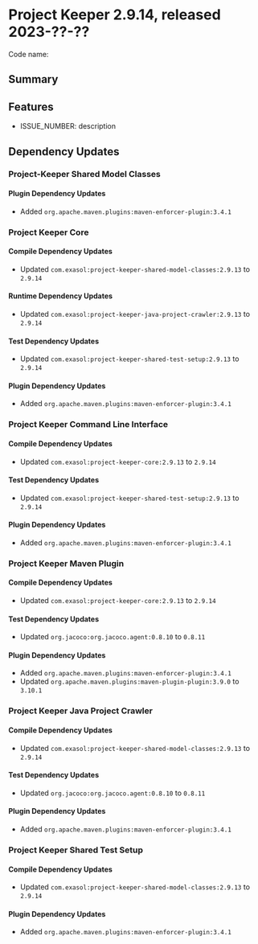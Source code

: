 # Project Keeper 2.9.14, released 2023-??-??

Code name:

## Summary

## Features

* ISSUE_NUMBER: description

## Dependency Updates

### Project-Keeper Shared Model Classes

#### Plugin Dependency Updates

* Added `org.apache.maven.plugins:maven-enforcer-plugin:3.4.1`

### Project Keeper Core

#### Compile Dependency Updates

* Updated `com.exasol:project-keeper-shared-model-classes:2.9.13` to `2.9.14`

#### Runtime Dependency Updates

* Updated `com.exasol:project-keeper-java-project-crawler:2.9.13` to `2.9.14`

#### Test Dependency Updates

* Updated `com.exasol:project-keeper-shared-test-setup:2.9.13` to `2.9.14`

#### Plugin Dependency Updates

* Added `org.apache.maven.plugins:maven-enforcer-plugin:3.4.1`

### Project Keeper Command Line Interface

#### Compile Dependency Updates

* Updated `com.exasol:project-keeper-core:2.9.13` to `2.9.14`

#### Test Dependency Updates

* Updated `com.exasol:project-keeper-shared-test-setup:2.9.13` to `2.9.14`

#### Plugin Dependency Updates

* Added `org.apache.maven.plugins:maven-enforcer-plugin:3.4.1`

### Project Keeper Maven Plugin

#### Compile Dependency Updates

* Updated `com.exasol:project-keeper-core:2.9.13` to `2.9.14`

#### Test Dependency Updates

* Updated `org.jacoco:org.jacoco.agent:0.8.10` to `0.8.11`

#### Plugin Dependency Updates

* Added `org.apache.maven.plugins:maven-enforcer-plugin:3.4.1`
* Updated `org.apache.maven.plugins:maven-plugin-plugin:3.9.0` to `3.10.1`

### Project Keeper Java Project Crawler

#### Compile Dependency Updates

* Updated `com.exasol:project-keeper-shared-model-classes:2.9.13` to `2.9.14`

#### Test Dependency Updates

* Updated `org.jacoco:org.jacoco.agent:0.8.10` to `0.8.11`

#### Plugin Dependency Updates

* Added `org.apache.maven.plugins:maven-enforcer-plugin:3.4.1`

### Project Keeper Shared Test Setup

#### Compile Dependency Updates

* Updated `com.exasol:project-keeper-shared-model-classes:2.9.13` to `2.9.14`

#### Plugin Dependency Updates

* Added `org.apache.maven.plugins:maven-enforcer-plugin:3.4.1`
